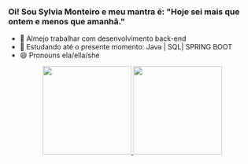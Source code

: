 ### Oi! Sou Sylvia Monteiro e meu mantra é: "Hoje sei mais que ontem e menos que amanhã."

- 🔭 Almejo trabalhar com desenvolvimento back-end
- 🌱 Estudando até o presente momento: Java | SQL| SPRING BOOT 
- 😄 Pronouns ela/ella/she

<div align="center">
  <a href="https://github.com/sylviamonteiro">
  <img height="180em" src="https://github-readme-stats.vercel.app/api?username=sylviamonteiro&show_icons=true&theme=dracula&include_all_commits=true&count_private=true"/>
  <img height="180em" src="https://github-readme-stats.vercel.app/api/top-langs/?username=sylviamonteiro&layout=compact&langs_count=7&theme=dracula"/>
</div>
